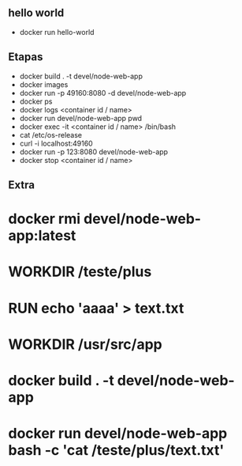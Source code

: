 ## hello world
- docker run hello-world

## Etapas
- docker build . -t devel/node-web-app
- docker images
- docker run -p 49160:8080 -d devel/node-web-app
- docker ps
- docker logs <container id / name>
- docker run devel/node-web-app pwd
- docker exec -it <container id / name> /bin/bash
- cat /etc/os-release
- curl -i localhost:49160
- docker run -p 123:8080 devel/node-web-app
- docker stop <container id / name>

## Extra

# docker rmi devel/node-web-app:latest

# WORKDIR /teste/plus
# RUN echo 'aaaa' > text.txt
# WORKDIR /usr/src/app
# docker build . -t devel/node-web-app
# docker run devel/node-web-app bash -c 'cat /teste/plus/text.txt'